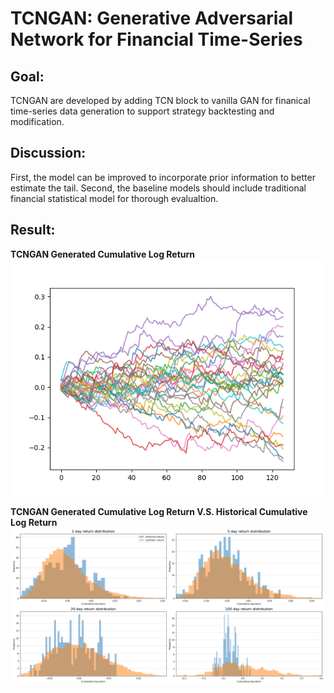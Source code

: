 # TCNGAN: Generative Adversarial Network for Financial Time-Series

## Goal:
TCNGAN are developed by adding TCN block to vanilla GAN for finanical time-series data generation to support strategy backtesting and modification.

## Discussion:
First, the model can be improved to incorporate prior information to better estimate the tail.
Second, the baseline models should include traditional financial statistical model for thorough evalualtion.

## Result:

**TCNGAN Generated Cumulative Log Return**
![TCNGAN Generated Cumulative Log Return](https://github.com/TracyWu7724/TCNGAN/blob/main/checkpoints/ret.png)

**TCNGAN Generated Cumulative Log Return V.S. Historical Cumulative Log Return**
![TCNGAN Generated Cumulative Log Return V.S. Historical Cumulative Log Return](https://github.com/TracyWu7724/TCNGAN/blob/main/checkpoints/window.png)

